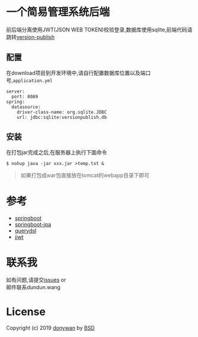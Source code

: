 # 一个简易管理系统后端
前后端分离使用JWT(JSON WEB TOKEN)校验登录,数据库使用sqlite,前端代码请跳转[version-publish](https://github.com/DonyWan/version-publish)
## 配置
在download项目到开发环境中,请自行配置数据库位置以及端口号,`application.yml`

```
server:
  port: 8089
spring:
  datasource:
    driver-class-name: org.sqlite.JDBC
    url: jdbc:sqlite:versionpublish.db
```

## 安装
在打包jar完成之后,在服务器上执行下面命令

```
$ nohup java -jar xxx.jar >temp.txt &
```

> 如果打包成war包直接放在tomcat的webapp目录下即可

# 参考
- [springboot](https://docs.spring.io/spring-boot/docs/2.1.9.RELEASE/reference/html/)
- [springboot-jpa](https://docs.spring.io/spring-data/jpa/docs/2.2.0.RELEASE/reference/html/#reference)
- [querydsl](http://www.querydsl.com/)
- [jjwt](https://github.com/jwtk/jjwt)

# 联系我
如有问题,请提交[issues](https://github.com/DonyWan/springboot-jpa-querydsl-sqlite/issues) or  
邮件联系dundun.wang
# License
Copyright (c) 2019 [donywan](https://github.com/DonyWan/) by [BSD](LICENSE)
